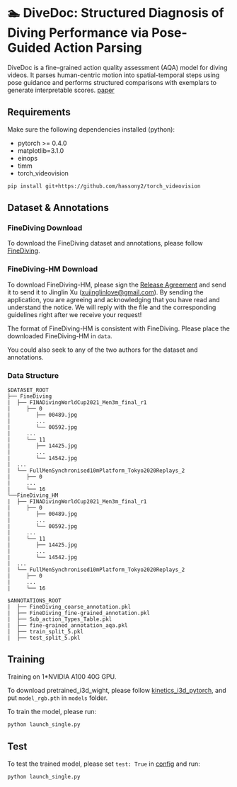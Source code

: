 # 🏊 DiveDoc: Structured Diagnosis of Diving Performance via Pose-Guided Action Parsing
DiveDoc is a fine-grained action quality assessment (AQA) model for diving videos. It parses human-centric motion into spatial-temporal steps using pose guidance and performs structured comparisons with exemplars to generate interpretable scores.
[paper](paper/final.pdf)


## Requirements

Make sure the following dependencies installed (python):

* pytorch >= 0.4.0
* matplotlib=3.1.0
* einops
* timm
* torch_videovision

```
pip install git+https://github.com/hassony2/torch_videovision
```

## Dataset & Annotations

### FineDiving Download

To download the FineDiving dataset and annotations, please follow [FineDiving](https://github.com/xujinglin/FineDiving).

### FineDiving-HM Download
To download FineDiving-HM, please sign the [Release Agreement](agreement/Release_Agreement.pdf) and send it to send it to Jinglin Xu (xujinglinlove@gmail.com). By sending the application, you are agreeing and acknowledging that you have read and understand the notice. We will reply with the file and the corresponding guidelines right after we receive your request!


The format of FineDiving-HM is consistent with FineDiving. Please place the downloaded FineDiving-HM in `data`.

You could also seek to any of the two authors for the dataset and annotations.

### Data Structure

```
$DATASET_ROOT
├── FineDiving
|  ├── FINADivingWorldCup2021_Men3m_final_r1
|     ├── 0
|        ├── 00489.jpg
|        ...
|        └── 00592.jpg
|     ...
|     └── 11
|        ├── 14425.jpg
|        ...
|        └── 14542.jpg
|  ...
|  └── FullMenSynchronised10mPlatform_Tokyo2020Replays_2
|     ├── 0
|     ...
|     └── 16 
└──FineDiving_HM
|  ├── FINADivingWorldCup2021_Men3m_final_r1
|     ├── 0
|        ├── 00489.jpg
|        ...
|        └── 00592.jpg
|     ...
|     └── 11
|        ├── 14425.jpg
|        ...
|        └── 14542.jpg
|  ...
|  └── FullMenSynchronised10mPlatform_Tokyo2020Replays_2
|     ├── 0
|     ...
|     └── 16 

$ANNOTATIONS_ROOT
|  ├── FineDiving_coarse_annotation.pkl
|  ├── FineDiving_fine-grained_annotation.pkl
|  ├── Sub_action_Types_Table.pkl
|  ├── fine-grained_annotation_aqa.pkl
|  ├── train_split_5.pkl
|  ├── test_split_5.pkl
```

## Training
Training on 1*NVIDIA A100 40G GPU.

To download pretrained_i3d_wight, please follow [kinetics_i3d_pytorch](https://github.com/hassony2/kinetics_i3d_pytorch/tree/master), and put `model_rgb.pth` in `models` folder.

To train the model, please run:
```bash
python launch_single.py
```

## Test
To test the trained model, please set `test: True` in [config](FineDiving_FineParser.yaml) and run:
```bash
python launch_single.py
```

